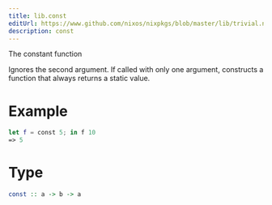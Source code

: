 ```yaml
---
title: lib.const
editUrl: https://www.github.com/nixos/nixpkgs/blob/master/lib/trivial.nix#L42C5
description: const
---
```


The constant function

Ignores the second argument. If called with only one argument,
constructs a function that always returns a static value.

# Example

```nix
let f = const 5; in f 10
=> 5
```

# Type

```haskell
const :: a -> b -> a
```
